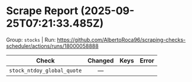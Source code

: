 # Scrape Report (2025-09-25T07:21:33.485Z)

Group: `stocks`  |  Run: https://github.com/AlbertoRoca96/scraping-checks-scheduler/actions/runs/18000058888

| Check | Changed | Keys | Error |
|---|:---:|:--|:--|
| `stock_ntdoy_global_quote` | — |  |  |
